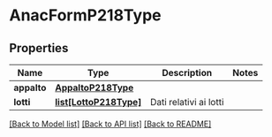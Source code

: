# AnacFormP218Type

## Properties
Name | Type | Description | Notes
------------ | ------------- | ------------- | -------------
**appalto** | [**AppaltoP218Type**](AppaltoP218Type.md) |  | 
**lotti** | [**list[LottoP218Type]**](LottoP218Type.md) | Dati relativi ai lotti | 

[[Back to Model list]](../README.md#documentation-for-models) [[Back to API list]](../README.md#documentation-for-api-endpoints) [[Back to README]](../README.md)

